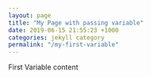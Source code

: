 ```yaml
---
layout: page
title: "My Page with passing variable"
date: 2019-06-15 21:55:23 +1000
categories: jekyll category
permalink: "/my-first-variable"
---
```

First Variable content